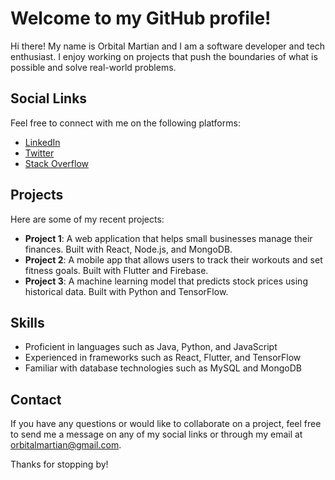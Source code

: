 <div class="markdown prose break-words dark:prose-invert dark"><h1>Welcome to my GitHub profile!</h1><p>Hi there! My name is Orbital Martian and I am a software developer and tech enthusiast. I enjoy working on projects that push the boundaries of what is possible and solve real-world problems.</p><h2>Social Links</h2><p>Feel free to connect with me on the following platforms:</p><ul><li><a href="https://linkedin.com/in/orbitalmartian" target="_new">LinkedIn</a></li><li><a href="https://twitter.com/orbitalmartian" target="_new">Twitter</a></li><li><a href="https://stackoverflow.com/users/1234567/orbitalmartian" target="_new">Stack Overflow</a></li></ul><h2>Projects</h2><p>Here are some of my recent projects:</p><ul><li><strong>Project 1</strong>: A web application that helps small businesses manage their finances. Built with React, Node.js, and MongoDB.</li><li><strong>Project 2</strong>: A mobile app that allows users to track their workouts and set fitness goals. Built with Flutter and Firebase.</li><li><strong>Project 3</strong>: A machine learning model that predicts stock prices using historical data. Built with Python and TensorFlow.</li></ul><h2>Skills</h2><ul><li>Proficient in languages such as Java, Python, and JavaScript</li><li>Experienced in frameworks such as React, Flutter, and TensorFlow</li><li>Familiar with database technologies such as MySQL and MongoDB</li></ul><h2>Contact</h2><p>If you have any questions or would like to collaborate on a project, feel free to send me a message on any of my social links or through my email at <a href="mailto:orbitalmartian@gmail.com" target="_new">orbitalmartian@gmail.com</a>.</p><p>Thanks for stopping by!</p></div>
